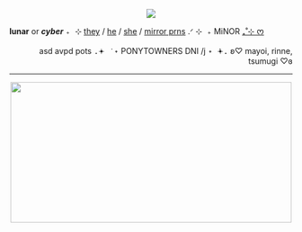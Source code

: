 <p align="center">
<img src="https://64.media.tumblr.com/8504bd37d0907afca01d07d4f76a1e3d/43c48484bd86227f-f8/s250x400/9ddc94ea3b37d8147ea8297dd2465bd412643a38.pnj">
  </p>
  
 
  **lunar** or ***cyber*** <kbd>₊ ⊹</kbd> [they](https://pronouns.cc/space) / [he](https://pronouns.cc/space) / [she](https://pronouns.cc/space) / [mirror prns](https://pronouns.cc/space) .ᐟ <kbd>⊹ ₊</kbd> MiNOR [₊˚⊹ ᰔ](https://projectsekai.fandom.com/wiki/Wonderlands_x_Showtime) 
  <p align="right">
  asd avpd pots <kbd>.𖥔 ݁ ˖</kbd> PONYTOWNERS DNI /j <kbd>˖  ݁𖥔.</kbd> ʚ♡ mayoi, rinne, tsumugi ♡ɞ

  ***
<p align="center">
<img src="https://i.pinimg.com/736x/d0/fb/83/d0fb834082f2f6aa07f4e2e8fe0c05b5.jpg" width="500" height="250">
</p>

